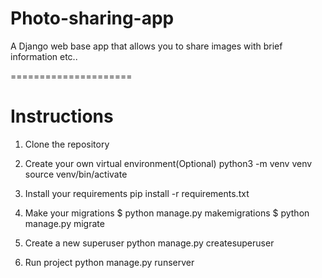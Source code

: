 # Photo-sharing-app
A Django web base app that allows you to share images with brief information etc..

=====================
# Instructions
1. Clone the repository

2. Create your own virtual environment(Optional)
    python3 -m venv venv
    source venv/bin/activate

3. Install your requirements
   pip install -r requirements.txt

4. Make your migrations
    $ python manage.py makemigrations
    $ python manage.py migrate

5. Create a new superuser
    python manage.py createsuperuser
    
6. Run project
    python manage.py runserver
